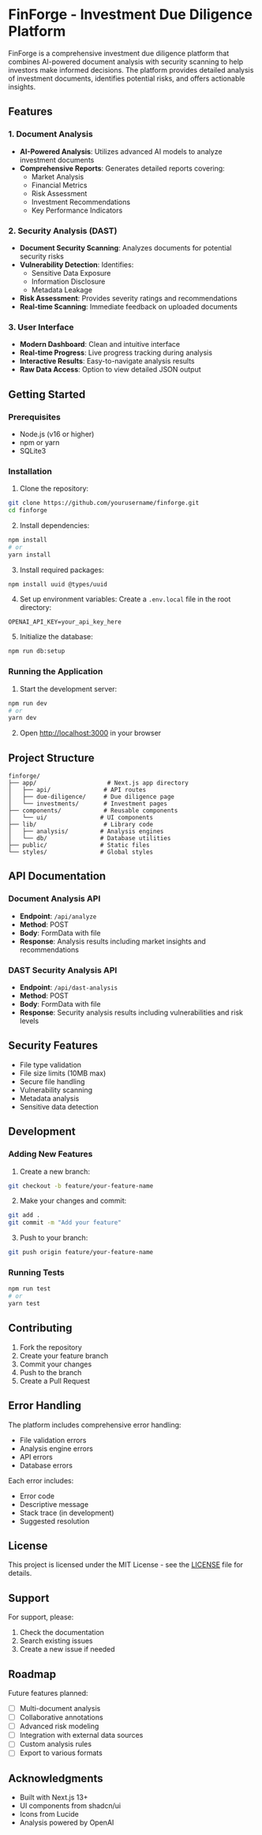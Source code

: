 # FinForge - Investment Due Diligence Platform

FinForge is a comprehensive investment due diligence platform that combines AI-powered document analysis with security scanning to help investors make informed decisions. The platform provides detailed analysis of investment documents, identifies potential risks, and offers actionable insights.

## Features

### 1. Document Analysis
- **AI-Powered Analysis**: Utilizes advanced AI models to analyze investment documents
- **Comprehensive Reports**: Generates detailed reports covering:
  - Market Analysis
  - Financial Metrics
  - Risk Assessment
  - Investment Recommendations
  - Key Performance Indicators

### 2. Security Analysis (DAST)
- **Document Security Scanning**: Analyzes documents for potential security risks
- **Vulnerability Detection**: Identifies:
  - Sensitive Data Exposure
  - Information Disclosure
  - Metadata Leakage
- **Risk Assessment**: Provides severity ratings and recommendations
- **Real-time Scanning**: Immediate feedback on uploaded documents

### 3. User Interface
- **Modern Dashboard**: Clean and intuitive interface
- **Real-time Progress**: Live progress tracking during analysis
- **Interactive Results**: Easy-to-navigate analysis results
- **Raw Data Access**: Option to view detailed JSON output

## Getting Started

### Prerequisites
- Node.js (v16 or higher)
- npm or yarn
- SQLite3

### Installation

1. Clone the repository:
```bash
git clone https://github.com/yourusername/finforge.git
cd finforge
```

2. Install dependencies:
```bash
npm install
# or
yarn install
```

3. Install required packages:
```bash
npm install uuid @types/uuid
```

4. Set up environment variables:
Create a `.env.local` file in the root directory:
```env
OPENAI_API_KEY=your_api_key_here
```

5. Initialize the database:
```bash
npm run db:setup
```

### Running the Application

1. Start the development server:
```bash
npm run dev
# or
yarn dev
```

2. Open [http://localhost:3000](http://localhost:3000) in your browser

## Project Structure

```
finforge/
├── app/                    # Next.js app directory
│   ├── api/               # API routes
│   ├── due-diligence/     # Due diligence page
│   └── investments/       # Investment pages
├── components/            # Reusable components
│   └── ui/               # UI components
├── lib/                   # Library code
│   ├── analysis/         # Analysis engines
│   └── db/               # Database utilities
├── public/               # Static files
└── styles/               # Global styles
```

## API Documentation

### Document Analysis API
- **Endpoint**: `/api/analyze`
- **Method**: POST
- **Body**: FormData with file
- **Response**: Analysis results including market insights and recommendations

### DAST Security Analysis API
- **Endpoint**: `/api/dast-analysis`
- **Method**: POST
- **Body**: FormData with file
- **Response**: Security analysis results including vulnerabilities and risk levels

## Security Features

- File type validation
- File size limits (10MB max)
- Secure file handling
- Vulnerability scanning
- Metadata analysis
- Sensitive data detection

## Development

### Adding New Features

1. Create a new branch:
```bash
git checkout -b feature/your-feature-name
```

2. Make your changes and commit:
```bash
git add .
git commit -m "Add your feature"
```

3. Push to your branch:
```bash
git push origin feature/your-feature-name
```

### Running Tests
```bash
npm run test
# or
yarn test
```

## Contributing

1. Fork the repository
2. Create your feature branch
3. Commit your changes
4. Push to the branch
5. Create a Pull Request

## Error Handling

The platform includes comprehensive error handling:
- File validation errors
- Analysis engine errors
- API errors
- Database errors

Each error includes:
- Error code
- Descriptive message
- Stack trace (in development)
- Suggested resolution

## License

This project is licensed under the MIT License - see the [LICENSE](LICENSE) file for details.

## Support

For support, please:
1. Check the documentation
2. Search existing issues
3. Create a new issue if needed

## Roadmap

Future features planned:
- [ ] Multi-document analysis
- [ ] Collaborative annotations
- [ ] Advanced risk modeling
- [ ] Integration with external data sources
- [ ] Custom analysis rules
- [ ] Export to various formats

## Acknowledgments

- Built with Next.js 13+
- UI components from shadcn/ui
- Icons from Lucide
- Analysis powered by OpenAI

